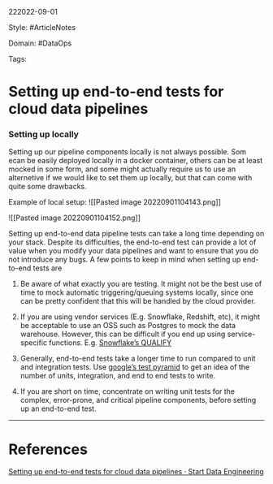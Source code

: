 222022-09-01

Style: #ArticleNotes 

Domain: #DataOps 

Tags:

# Setting up end-to-end tests for cloud data pipelines


### Setting up locally
Setting up our pipeline components locally is not always possible. Som ecan be easily deployed locally in a docker container, others can be at least mocked in some form, and some might actually require us to use an alternetive if we would like to set them up locally, but that can come with quite some drawbacks.

Example of local setup:
![[Pasted image 20220901104143.png]]

![[Pasted image 20220901104152.png]]

Setting up end-to-end data pipeline tests can take a long time depending on your stack. Despite its difficulties, the end-to-end test can provide a lot of value when you modify your data pipelines and want to ensure that you do not introduce any bugs. A few points to keep in mind when setting up end-to-end tests are

1.  Be aware of what exactly you are testing. It might not be the best use of time to mock automatic triggering/queuing systems locally, since one can be pretty confident that this will be handled by the cloud provider.
    
2.  If you are using vendor services (E.g. Snowflake, Redshift, etc), it might be acceptable to use an OSS such as Postgres to mock the data warehouse. However, this can be difficult if you end up using service-specific functions. E.g. [Snowflake’s QUALIFY](https://stackoverflow.com/questions/52879035/is-there-a-way-to-use-qualify-in-postgresql)
    
3.  Generally, end-to-end tests take a longer time to run compared to unit and integration tests. Use [google’s test pyramid](https://testing.googleblog.com/2015/04/just-say-no-to-more-end-to-end-tests.html) to get an idea of the number of units, integration, and end to end tests to write.
    
4.  If you are short on time, concentrate on writing unit tests for the complex, error-prone, and critical pipeline components, before setting up an end-to-end test.


___
# References
[Setting up end-to-end tests for cloud data pipelines · Start Data Engineering](https://www.startdataengineering.com/post/setting-up-e2e-tests/)